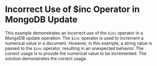 # Incorrect Use of $inc Operator in MongoDB Update

This example demonstrates an incorrect use of the `$inc` operator in a MongoDB update operation. The `$inc` operator is used to increment a numerical value in a document. However, in this example, a string value is passed to the `$inc` operator, resulting in an unexpected behavior. The correct usage is to provide the numerical value to be incremented.  The solution demonstrates the correct usage.